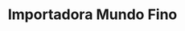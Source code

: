---
title: "Importadora Mundo Fino"
url: /ciudad-de-panama/importadora-mundo-fino/
shop: Allgemein
---